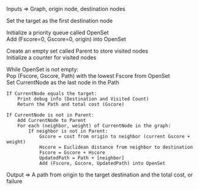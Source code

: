 Inputs => Graph, origin node, destination nodes

Set the target as the first destination node  

Initialize a priority queue called OpenSet  
Add (Fscore=0, Gscore=0, origin) into OpenSet  

Create an empty set called Parent to store visited nodes  
Initialize a counter for visited nodes  

While OpenSet is not empty:  
    Pop (Fscore, Gscore, Path) with the lowest Fscore from OpenSet  
    Set CurrentNode as the last node in the Path  

    If CurrentNode equals the target:  
        Print debug info (Destination and Visited Count)  
        Return the Path and total cost (Gscore)  

    If CurrentNode is not in Parent:  
        Add CurrentNode to Parent  
        For each (neighbor, weight) of CurrentNode in the graph:  
            If neighbor is not in Parent:  
                Gscore = cost from origin to neighbor (current Gscore + weight)  
                Hscore = Euclidean distance from neighbor to destination  
                Fscore = Gscore + Hscore  
                UpdatedPath = Path + [neighbor]  
                Add (Fscore, Gscore, UpdatedPath) into OpenSet  

Output => A path from origin to the target destination and the total cost, or failure